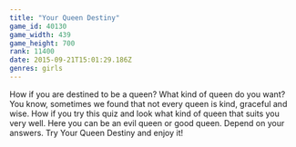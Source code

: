 ```yaml
---
title: "Your Queen Destiny"
game_id: 40130
game_width: 439
game_height: 700
rank: 11400
date: 2015-09-21T15:01:29.186Z
genres: girls
---
```

How if you are destined to be a queen? What kind of queen do you want? You know, sometimes we found that not every queen is kind, graceful and wise. How if you try this quiz and look what kind of queen that suits you very well. Here you can be an evil queen or good queen. Depend on your answers. Try Your Queen Destiny and enjoy it!
